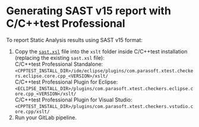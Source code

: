 # Generating SAST v15 report with C/C++test Professional

To report Static Analysis results using SAST v15 format:

1. Copy the [`sast.xsl`](https://gitlab.com/parasoft/cpptest-gitlab/-/blob/master/sast/cpptest-professional-sast15/sast.xsl) file into the `xslt` folder inside C/C++test installation (replacing the existing `sast.xsl` file):  
C/C++test Professional Standalone: `<CPPTEST_INSTALL_DIR>/ide/eclipse/plugins/com.parasoft.xtest.checkers.eclipse.core.cpp_<VERSION>/xslt/`  
C/C++test Professional Plugin for Eclipse: `<ECLIPSE_INSTALL_DIR>/plugins/com.parasoft.xtest.checkers.eclipse.core.cpp_<VERSION</xslt/`  
C/C++test Professional Plugin for Visual Studio: `<CPPTEST_INSTALL_DIR>/plugins/com.parasoft.xtest.checkers.vstudio.core.cpp/xslt/`
2. Run your GitLab pipeline.
